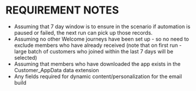 # REQUIREMENT NOTES 

- Assuming that 7 day window is to ensure in the scenario if automation is paused or failed, the next run can pick up those records.
- Assuming no other Welcome journeys have been set up - so no need to exclude members who have already received (note that on first run - large batch of customers who joined within the last 7 days will be selected)
- Assuming that members who have downloaded the app exists in the Customer_AppData data extension
- Any fields required for dynamic content/personalization for the email build 